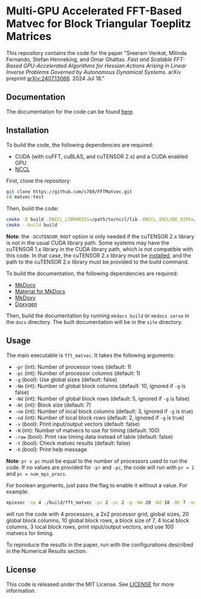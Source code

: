 # Multi-GPU Accelerated FFT-Based Matvec for Block Triangular Toeplitz Matrices

This repository contains the code for the paper "Sreeram Venkat, Milinda Fernando, Stefan Henneking, and Omar Ghattas. _Fast and Scalable FFT-Based GPU-Accelerated Algorithms for Hessian Actions Arising in Linear Inverse Problems Governed by Autonomous Dynamical Systems_. arXiv preprint [arXiv:2407.13066](https://arxiv.org/abs/2407.13066). 2024 Jul 18."

## Documentation

The documentation for the code can be found [here](https://fftmatvec.readthedocs.io/en/latest/).

## Installation

To build the code, the following dependencies are required:

- CUDA (with cuFFT, cuBLAS, and cuTENSOR 2.x) and a CUDA enabled GPU
- [NCCL](https://github.com/NVIDIA/nccl)

First, clone the repository:
```bash
git clone https://github.com/s769/FFTMatvec.git
cd matvec-test
```

Then, build the code:
```bash
cmake -B build -DNCCL_LIBRARIES=/path/to/nccl/lib -DNCCL_INCLUDE_DIRS=/path/to/nccl/include -DCMAKE_BUILD_TYPE=Release -DCUTENSOR_ROOT=/path/to/cutensor
cmake --build build
```

**Note**: the `-DCUTENSOR_ROOT` option is only needed if the cuTENSOR 2.x library is not in the usual CUDA library path. Some systems may have the cuTENSOR 1.x library in the CUDA library path, which is not compatible with this code. In that case, the cuTENSOR 2.x library must be [installed](https://developer.nvidia.com/cutensor-downloads), and the path to the cuTENSOR 2.x library must be provided to the build command.

To build the documentation, the following dependencies are required:

- [MkDocs](https://www.mkdocs.org/)
- [Material for MkDocs](https://squidfunk.github.io/mkdocs-material/)
- [MkDoxy](https://github.com/JakubAndrysek/MkDoxy)
- [Doxygen](https://www.doxygen.nl/index.html)

Then, build the documentation by running `mkdocs build` or `mkdocs serve` in the `docs` directory. The built documentation will be in the `site` directory.


## Usage

The main executable is `fft_matvec`. It takes the following arguments:

- `-pr` (int): Number of processor rows (default: 1)
- `-pc` (int): Number of processor columns (default: 1)
- `-g` (bool): Use global sizes (default: false)
- `-Nm` (int): Number of global block columns (default: 10, ignored if `-g` is false)
- `-Nd` (int): Number of global block rows (default: 5, ignored if `-g` is false)   
- `-Nt` (int): Block size (default: 7)
- `-nm` (int): Number of local block columns (default: 3, ignored if `-g` is true)
- `-nd` (int): Number of local block rows (default: 2, ignored if `-g` is true)
- `-v` (bool): Print input/output vectors (default: false)
- `-N` (int): Number of matvecs to use for timing (default: 100)
- `-raw` (bool): Print raw timing data instead of table (default: false)
- `-t` (bool): Check matvec results (default: false)
- `-h` (bool): Print help message

**Note**: `pr x pc` must be equal to the number of processors used to run the code. If no values are provided for `-pr` and `-pc`, the code will run with `pr = 1` and `pc = num_mpi_procs`.

For boolean arguments, just pass the flag to enable it without a value. For example:
```bash
mpiexec -np 4 ./build/fft_matvec -pr 2 -pc 2 -g -Nm 20 -Nd 10 -Nt 7 -nm 4 -nd 3 -v -N 100
```

will run the code with 4 processors, a 2x2 processor grid, global sizes, 20 global block columns, 10 global block rows, a block size of 7, 4 local block columns, 3 local block rows, print input/output vectors, and use 100 matvecs for timing.

To reproduce the results in the paper, run with the configurations described in the Numerical Results section.


## License

This code is released under the MIT License. See [LICENSE](LICENSE) for more information.






